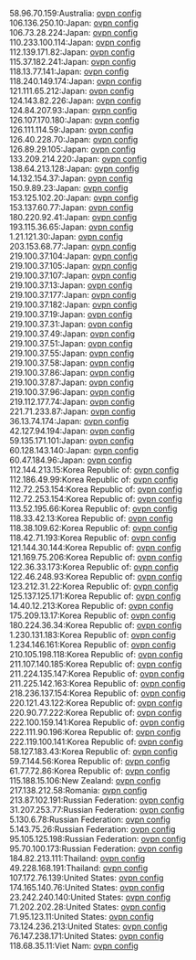 58.96.70.159:Australia: [ovpn config](vpn/58_96_70_159.ovpn)  
106.136.250.10:Japan: [ovpn config](vpn/106_136_250_10.ovpn)  
106.73.28.224:Japan: [ovpn config](vpn/106_73_28_224.ovpn)  
110.233.100.114:Japan: [ovpn config](vpn/110_233_100_114.ovpn)  
112.139.171.82:Japan: [ovpn config](vpn/112_139_171_82.ovpn)  
115.37.182.241:Japan: [ovpn config](vpn/115_37_182_241.ovpn)  
118.13.77.141:Japan: [ovpn config](vpn/118_13_77_141.ovpn)  
118.240.149.174:Japan: [ovpn config](vpn/118_240_149_174.ovpn)  
121.111.65.212:Japan: [ovpn config](vpn/121_111_65_212.ovpn)  
124.143.82.226:Japan: [ovpn config](vpn/124_143_82_226.ovpn)  
124.84.207.93:Japan: [ovpn config](vpn/124_84_207_93.ovpn)  
126.107.170.180:Japan: [ovpn config](vpn/126_107_170_180.ovpn)  
126.111.114.59:Japan: [ovpn config](vpn/126_111_114_59.ovpn)  
126.40.228.70:Japan: [ovpn config](vpn/126_40_228_70.ovpn)  
126.89.29.105:Japan: [ovpn config](vpn/126_89_29_105.ovpn)  
133.209.214.220:Japan: [ovpn config](vpn/133_209_214_220.ovpn)  
138.64.213.128:Japan: [ovpn config](vpn/138_64_213_128.ovpn)  
14.132.154.37:Japan: [ovpn config](vpn/14_132_154_37.ovpn)  
150.9.89.23:Japan: [ovpn config](vpn/150_9_89_23.ovpn)  
153.125.102.20:Japan: [ovpn config](vpn/153_125_102_20.ovpn)  
153.137.60.77:Japan: [ovpn config](vpn/153_137_60_77.ovpn)  
180.220.92.41:Japan: [ovpn config](vpn/180_220_92_41.ovpn)  
193.115.36.65:Japan: [ovpn config](vpn/193_115_36_65.ovpn)  
1.21.121.30:Japan: [ovpn config](vpn/1_21_121_30.ovpn)  
203.153.68.77:Japan: [ovpn config](vpn/203_153_68_77.ovpn)  
219.100.37.104:Japan: [ovpn config](vpn/219_100_37_104.ovpn)  
219.100.37.105:Japan: [ovpn config](vpn/219_100_37_105.ovpn)  
219.100.37.107:Japan: [ovpn config](vpn/219_100_37_107.ovpn)  
219.100.37.13:Japan: [ovpn config](vpn/219_100_37_13.ovpn)  
219.100.37.177:Japan: [ovpn config](vpn/219_100_37_177.ovpn)  
219.100.37.182:Japan: [ovpn config](vpn/219_100_37_182.ovpn)  
219.100.37.19:Japan: [ovpn config](vpn/219_100_37_19.ovpn)  
219.100.37.31:Japan: [ovpn config](vpn/219_100_37_31.ovpn)  
219.100.37.49:Japan: [ovpn config](vpn/219_100_37_49.ovpn)  
219.100.37.51:Japan: [ovpn config](vpn/219_100_37_51.ovpn)  
219.100.37.55:Japan: [ovpn config](vpn/219_100_37_55.ovpn)  
219.100.37.58:Japan: [ovpn config](vpn/219_100_37_58.ovpn)  
219.100.37.86:Japan: [ovpn config](vpn/219_100_37_86.ovpn)  
219.100.37.87:Japan: [ovpn config](vpn/219_100_37_87.ovpn)  
219.100.37.96:Japan: [ovpn config](vpn/219_100_37_96.ovpn)  
219.112.177.74:Japan: [ovpn config](vpn/219_112_177_74.ovpn)  
221.71.233.87:Japan: [ovpn config](vpn/221_71_233_87.ovpn)  
36.13.74.174:Japan: [ovpn config](vpn/36_13_74_174.ovpn)  
42.127.94.194:Japan: [ovpn config](vpn/42_127_94_194.ovpn)  
59.135.171.101:Japan: [ovpn config](vpn/59_135_171_101.ovpn)  
60.128.143.140:Japan: [ovpn config](vpn/60_128_143_140.ovpn)  
60.47.184.96:Japan: [ovpn config](vpn/60_47_184_96.ovpn)  
112.144.213.15:Korea Republic of: [ovpn config](vpn/112_144_213_15.ovpn)  
112.186.49.99:Korea Republic of: [ovpn config](vpn/112_186_49_99.ovpn)  
112.72.253.154:Korea Republic of: [ovpn config](vpn/112_72_253_154.ovpn)  
112.72.253.154:Korea Republic of: [ovpn config](vpn/112_72_253_154.ovpn)  
113.52.195.66:Korea Republic of: [ovpn config](vpn/113_52_195_66.ovpn)  
118.33.42.13:Korea Republic of: [ovpn config](vpn/118_33_42_13.ovpn)  
118.38.109.62:Korea Republic of: [ovpn config](vpn/118_38_109_62.ovpn)  
118.42.71.193:Korea Republic of: [ovpn config](vpn/118_42_71_193.ovpn)  
121.144.30.144:Korea Republic of: [ovpn config](vpn/121_144_30_144.ovpn)  
121.169.75.206:Korea Republic of: [ovpn config](vpn/121_169_75_206.ovpn)  
122.36.33.173:Korea Republic of: [ovpn config](vpn/122_36_33_173.ovpn)  
122.46.248.93:Korea Republic of: [ovpn config](vpn/122_46_248_93.ovpn)  
123.212.31.22:Korea Republic of: [ovpn config](vpn/123_212_31_22.ovpn)  
125.137.125.171:Korea Republic of: [ovpn config](vpn/125_137_125_171.ovpn)  
14.40.12.213:Korea Republic of: [ovpn config](vpn/14_40_12_213.ovpn)  
175.209.13.17:Korea Republic of: [ovpn config](vpn/175_209_13_17.ovpn)  
180.224.36.34:Korea Republic of: [ovpn config](vpn/180_224_36_34.ovpn)  
1.230.131.183:Korea Republic of: [ovpn config](vpn/1_230_131_183.ovpn)  
1.234.146.161:Korea Republic of: [ovpn config](vpn/1_234_146_161.ovpn)  
210.105.198.118:Korea Republic of: [ovpn config](vpn/210_105_198_118.ovpn)  
211.107.140.185:Korea Republic of: [ovpn config](vpn/211_107_140_185.ovpn)  
211.224.135.147:Korea Republic of: [ovpn config](vpn/211_224_135_147.ovpn)  
211.225.142.163:Korea Republic of: [ovpn config](vpn/211_225_142_163.ovpn)  
218.236.137.154:Korea Republic of: [ovpn config](vpn/218_236_137_154.ovpn)  
220.121.43.122:Korea Republic of: [ovpn config](vpn/220_121_43_122.ovpn)  
220.90.77.222:Korea Republic of: [ovpn config](vpn/220_90_77_222.ovpn)  
222.100.159.141:Korea Republic of: [ovpn config](vpn/222_100_159_141.ovpn)  
222.111.90.196:Korea Republic of: [ovpn config](vpn/222_111_90_196.ovpn)  
222.119.100.141:Korea Republic of: [ovpn config](vpn/222_119_100_141.ovpn)  
58.127.183.43:Korea Republic of: [ovpn config](vpn/58_127_183_43.ovpn)  
59.7.144.56:Korea Republic of: [ovpn config](vpn/59_7_144_56.ovpn)  
61.77.72.86:Korea Republic of: [ovpn config](vpn/61_77_72_86.ovpn)  
115.188.15.106:New Zealand: [ovpn config](vpn/115_188_15_106.ovpn)  
217.138.212.58:Romania: [ovpn config](vpn/217_138_212_58.ovpn)  
213.87.102.191:Russian Federation: [ovpn config](vpn/213_87_102_191.ovpn)  
31.207.253.77:Russian Federation: [ovpn config](vpn/31_207_253_77.ovpn)  
5.130.6.78:Russian Federation: [ovpn config](vpn/5_130_6_78.ovpn)  
5.143.75.26:Russian Federation: [ovpn config](vpn/5_143_75_26.ovpn)  
95.105.125.198:Russian Federation: [ovpn config](vpn/95_105_125_198.ovpn)  
95.70.100.173:Russian Federation: [ovpn config](vpn/95_70_100_173.ovpn)  
184.82.213.111:Thailand: [ovpn config](vpn/184_82_213_111.ovpn)  
49.228.168.191:Thailand: [ovpn config](vpn/49_228_168_191.ovpn)  
107.172.76.139:United States: [ovpn config](vpn/107_172_76_139.ovpn)  
174.165.140.76:United States: [ovpn config](vpn/174_165_140_76.ovpn)  
23.242.240.140:United States: [ovpn config](vpn/23_242_240_140.ovpn)  
71.202.202.28:United States: [ovpn config](vpn/71_202_202_28.ovpn)  
71.95.123.11:United States: [ovpn config](vpn/71_95_123_11.ovpn)  
73.124.236.213:United States: [ovpn config](vpn/73_124_236_213.ovpn)  
76.147.238.171:United States: [ovpn config](vpn/76_147_238_171.ovpn)  
118.68.35.11:Viet Nam: [ovpn config](vpn/118_68_35_11.ovpn)  

